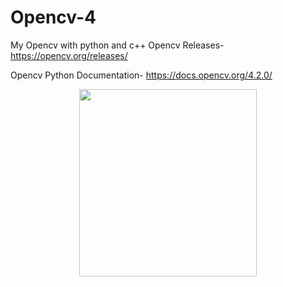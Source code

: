 # Opencv-4
My Opencv with python and c++
Opencv Releases-
https://opencv.org/releases/

Opencv Python Documentation-
https://docs.opencv.org/4.2.0/

<p align ="center">
  
  <img src="https://industrywired.b-cdn.net/wp-content/uploads/2020/01/The_Era-of-Computer-Vision-Is-Here.png" width="75%" height="300px">
  
  </p>
